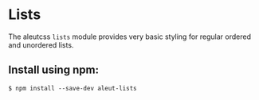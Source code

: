 # Lists

The aleutcss `lists` module provides very basic styling for regular ordered and
unordered lists.



## Install using npm:

    $ npm install --save-dev aleut-lists

